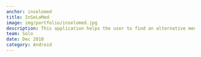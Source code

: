 ```yaml
---
anchor: inselomed
title: InSeLoMed
image: img/portfolio/inselomed.jpg
description: This application helps the user to find an alternative medicine for a particular medicine at different locations of India. This app finds alternate medicine at different locations, provides the list of reactive medicine for the searched medicine, provides you the location of nearby pharmacy wherever you will get the required medicine near you. The application was built for CyberCup hackathon organised by Amity University. Headover to <a href=https://github.com/Pranav1999/InSeLoMed/>https://github.com/Pranav1999/InSeLoMed</a> for more details.
team: Solo
date: Dec 2018
category: Android
---
```

